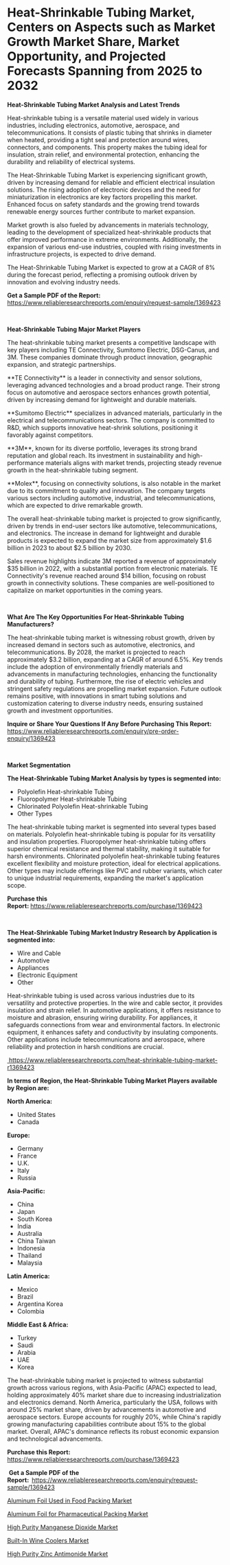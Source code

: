 <p><h1>Heat-Shrinkable Tubing Market, Centers on Aspects such as Market Growth Market Share, Market Opportunity, and Projected Forecasts Spanning from 2025 to 2032</h1></p><p><strong>Heat-Shrinkable Tubing Market Analysis and Latest Trends</strong></p>
<p><p>Heat-shrinkable tubing is a versatile material used widely in various industries, including electronics, automotive, aerospace, and telecommunications. It consists of plastic tubing that shrinks in diameter when heated, providing a tight seal and protection around wires, connectors, and components. This property makes the tubing ideal for insulation, strain relief, and environmental protection, enhancing the durability and reliability of electrical systems.</p><p>The Heat-Shrinkable Tubing Market is experiencing significant growth, driven by increasing demand for reliable and efficient electrical insulation solutions. The rising adoption of electronic devices and the need for miniaturization in electronics are key factors propelling this market. Enhanced focus on safety standards and the growing trend towards renewable energy sources further contribute to market expansion.</p><p>Market growth is also fueled by advancements in materials technology, leading to the development of specialized heat-shrinkable products that offer improved performance in extreme environments. Additionally, the expansion of various end-use industries, coupled with rising investments in infrastructure projects, is expected to drive demand.</p><p>The Heat-Shrinkable Tubing Market is expected to grow at a CAGR of 8% during the forecast period, reflecting a promising outlook driven by innovation and evolving industry needs.</p></p>
<p><strong>Get a Sample PDF of the Report:&nbsp;</strong> <a href="https://www.reliableresearchreports.com/enquiry/request-sample/1369423?utm_campaign=114&utm_medium=2&utm_source=Github&utm_content=ia&utm_term=22032025&utm_id=heat-shrinkable-tubing">https://www.reliableresearchreports.com/enquiry/request-sample/1369423</a></p>
<p>&nbsp;</p>
<p><strong>Heat-Shrinkable Tubing Major Market Players</strong></p>
<p><p>The heat-shrinkable tubing market presents a competitive landscape with key players including TE Connectivity, Sumitomo Electric, DSG-Canus, and 3M. These companies dominate through product innovation, geographic expansion, and strategic partnerships.</p><p>**TE Connectivity** is a leader in connectivity and sensor solutions, leveraging advanced technologies and a broad product range. Their strong focus on automotive and aerospace sectors enhances growth potential, driven by increasing demand for lightweight and durable materials.</p><p>**Sumitomo Electric** specializes in advanced materials, particularly in the electrical and telecommunications sectors. The company is committed to R&D, which supports innovative heat-shrink solutions, positioning it favorably against competitors. </p><p>**3M**, known for its diverse portfolio, leverages its strong brand reputation and global reach. Its investment in sustainability and high-performance materials aligns with market trends, projecting steady revenue growth in the heat-shrinkable tubing segment.</p><p>**Molex**, focusing on connectivity solutions, is also notable in the market due to its commitment to quality and innovation. The company targets various sectors including automotive, industrial, and telecommunications, which are expected to drive remarkable growth.</p><p>The overall heat-shrinkable tubing market is projected to grow significantly, driven by trends in end-user sectors like automotive, telecommunications, and electronics. The increase in demand for lightweight and durable products is expected to expand the market size from approximately $1.6 billion in 2023 to about $2.5 billion by 2030.</p><p>Sales revenue highlights indicate 3M reported a revenue of approximately $35 billion in 2022, with a substantial portion from electronic materials. TE Connectivity's revenue reached around $14 billion, focusing on robust growth in connectivity solutions. These companies are well-positioned to capitalize on market opportunities in the coming years.</p></p>
<p>&nbsp;</p>
<p><strong>What Are The Key Opportunities For Heat-Shrinkable Tubing Manufacturers?</strong></p>
<p><p>The heat-shrinkable tubing market is witnessing robust growth, driven by increased demand in sectors such as automotive, electronics, and telecommunications. By 2028, the market is projected to reach approximately $3.2 billion, expanding at a CAGR of around 6.5%. Key trends include the adoption of environmentally friendly materials and advancements in manufacturing technologies, enhancing the functionality and durability of tubing. Furthermore, the rise of electric vehicles and stringent safety regulations are propelling market expansion. Future outlook remains positive, with innovations in smart tubing solutions and customization catering to diverse industry needs, ensuring sustained growth and investment opportunities.</p></p>
<p><strong>Inquire or Share Your Questions If Any Before Purchasing This Report:</strong> <a href="https://www.reliableresearchreports.com/enquiry/pre-order-enquiry/1369423?utm_campaign=114&utm_medium=2&utm_source=Github&utm_content=ia&utm_term=22032025&utm_id=heat-shrinkable-tubing">https://www.reliableresearchreports.com/enquiry/pre-order-enquiry/1369423</a></p>
<p>&nbsp;</p>
<p><strong>Market Segmentation</strong></p>
<p><strong>The Heat-Shrinkable Tubing Market Analysis by types is segmented into:</strong></p>
<p><ul><li>Polyolefin Heat-shrinkable Tubing</li><li>Fluoropolymer Heat-shrinkable Tubing</li><li>Chlorinated Polyolefin Heat-shrinkable Tubing</li><li>Other Types</li></ul></p>
<p><p>The heat-shrinkable tubing market is segmented into several types based on materials. Polyolefin heat-shrinkable tubing is popular for its versatility and insulation properties. Fluoropolymer heat-shrinkable tubing offers superior chemical resistance and thermal stability, making it suitable for harsh environments. Chlorinated polyolefin heat-shrinkable tubing features excellent flexibility and moisture protection, ideal for electrical applications. Other types may include offerings like PVC and rubber variants, which cater to unique industrial requirements, expanding the market's application scope.</p></p>
<p><strong>Purchase this Report:&nbsp;</strong><a href="https://www.reliableresearchreports.com/purchase/1369423?utm_campaign=114&utm_medium=2&utm_source=Github&utm_content=ia&utm_term=22032025&utm_id=heat-shrinkable-tubing">https://www.reliableresearchreports.com/purchase/1369423</a></p>
<p>&nbsp;</p>
<p><strong>The Heat-Shrinkable Tubing Market Industry Research by Application is segmented into:</strong></p>
<p><ul><li>Wire and Cable</li><li>Automotive</li><li>Appliances</li><li>Electronic Equipment</li><li>Other</li></ul></p>
<p><p>Heat-shrinkable tubing is used across various industries due to its versatility and protective properties. In the wire and cable sector, it provides insulation and strain relief. In automotive applications, it offers resistance to moisture and abrasion, ensuring wiring durability. For appliances, it safeguards connections from wear and environmental factors. In electronic equipment, it enhances safety and conductivity by insulating components. Other applications include telecommunications and aerospace, where reliability and protection in harsh conditions are crucial.</p></p>
<p><a href="https://www.reliableresearchreports.com/heat-shrinkable-tubing-market-r1369423?utm_campaign=114&utm_medium=2&utm_source=Github&utm_content=ia&utm_term=22032025&utm_id=heat-shrinkable-tubing">&nbsp;https://www.reliableresearchreports.com/heat-shrinkable-tubing-market-r1369423</a></p>
<p><strong>In terms of Region, the Heat-Shrinkable Tubing Market Players available by Region are:</strong></p>
<p>
    <p> <strong> North America: </strong>
        <ul>
            <li>United States</li>
            <li>Canada</li>
        </ul>
        </p> 
    <p> <strong> Europe: </strong>
        <ul>
            <li>Germany</li>
            <li>France</li>
            <li>U.K.</li>
            <li>Italy</li>
            <li>Russia</li>
        </ul>
        </p> 
    <p> <strong> Asia-Pacific: </strong>
        <ul>
            <li>China</li>
            <li>Japan</li>
            <li>South Korea</li>
            <li>India</li>
            <li>Australia</li>
            <li>China Taiwan</li>
            <li>Indonesia</li>
            <li>Thailand</li>
            <li>Malaysia</li>
        </ul>
        </p> 
    <p> <strong> Latin America: </strong>
        <ul>
            <li>Mexico</li>
            <li>Brazil</li>
            <li>Argentina Korea</li>
            <li>Colombia</li>
        </ul>
        </p> 
    <p> <strong> Middle East & Africa: </strong>
        <ul>
            <li>Turkey</li>
            <li>Saudi</li>
            <li>Arabia</li>
            <li>UAE</li>
            <li>Korea</li>
        </ul>
    </p>
    </p>
<p><p>The heat-shrinkable tubing market is projected to witness substantial growth across various regions, with Asia-Pacific (APAC) expected to lead, holding approximately 40% market share due to increasing industrialization and electronics demand. North America, particularly the USA, follows with around 25% market share, driven by advancements in automotive and aerospace sectors. Europe accounts for roughly 20%, while China's rapidly growing manufacturing capabilities contribute about 15% to the global market. Overall, APAC's dominance reflects its robust economic expansion and technological advancements.</p></p>
<p><strong>Purchase this Report: </strong><a href="https://www.reliableresearchreports.com/purchase/1369423?utm_campaign=114&utm_medium=2&utm_source=Github&utm_content=ia&utm_term=22032025&utm_id=heat-shrinkable-tubing">https://www.reliableresearchreports.com/purchase/1369423</a></p>
<p>&nbsp;<strong>Get a Sample PDF of the Report:&nbsp;&nbsp;</strong><a href="https://www.reliableresearchreports.com/enquiry/request-sample/1369423?utm_campaign=114&utm_medium=2&utm_source=Github&utm_content=ia&utm_term=22032025&utm_id=heat-shrinkable-tubing">https://www.reliableresearchreports.com/enquiry/request-sample/1369423</a></p>
<p><strong></strong></p>
<p><p><a href="https://github.com/abuegalawixo/Market-Research-Report-List-1/blob/main/aluminum-foil-used-in-food-packing-market.md?utm_campaign=114&utm_medium=2&utm_source=Github&utm_content=ia&utm_term=22032025&utm_id=heat-shrinkable-tubing">Aluminum Foil Used in Food Packing Market</a></p><p><a href="https://github.com/cernkomlkawi/Market-Research-Report-List-1/blob/main/aluminum-foil-for-pharmaceutical-packing-market.md?utm_campaign=114&utm_medium=2&utm_source=Github&utm_content=ia&utm_term=22032025&utm_id=heat-shrinkable-tubing">Aluminum Foil for Pharmaceutical Packing Market</a></p><p><a href="https://github.com/godutetraeva/Market-Research-Report-List-1/blob/main/high-purity-manganese-dioxide-market.md?utm_campaign=114&utm_medium=2&utm_source=Github&utm_content=ia&utm_term=22032025&utm_id=heat-shrinkable-tubing">High Purity Manganese Dioxide Market</a></p><p><a href="https://github.com/trossdushi7u/Market-Research-Report-List-1/blob/main/built-in-wine-coolers-market.md?utm_campaign=114&utm_medium=2&utm_source=Github&utm_content=ia&utm_term=22032025&utm_id=heat-shrinkable-tubing">Built-In Wine Coolers Market</a></p><p><a href="https://github.com/kirstejuvet/Market-Research-Report-List-1/blob/main/high-purity-zinc-antimonide-market.md?utm_campaign=114&utm_medium=2&utm_source=Github&utm_content=ia&utm_term=22032025&utm_id=heat-shrinkable-tubing">High Purity Zinc Antimonide Market</a></p></p>